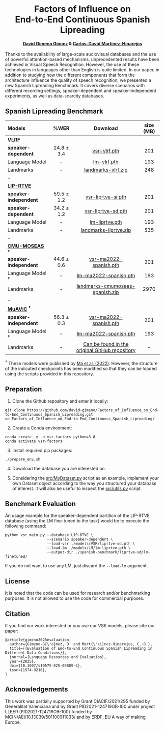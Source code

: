 <h1 align="center">Factors of Influence on <br/> End-to-End Continuous Spanish Lipreading</h1>

<div align="center">
  <b><a href="https://scholar.google.es/citations?user=DVRSla8AAAAJ&hl=en">David Gimeno Gómez</a> & <a href="http://personales.upv.es/carmarhi/">Carlos-David Martínez-Hinarejos</a></b>
</div>

<br/>
Thanks to the availability of large-scale audiovisual databases and the use of powerful attention-based mechanisms, unprecedented results have been achieved in Visual Speech Recognition. However, the use of these technologies in languages other than English is quite limited. In our paper, in addition to studying how the different components that form the architecture influence the quality of speech recognition, we presented a new Spanish Lipreading Benchmark. It covers diverse scenarios with different recording settings, speaker-dependent and speaker-independent experiments, as well as data-scarcity databases.
<br/>


## Spanish Lipreading Benchmark
  
<p> </p>
  
|            Models          |     %WER    |               Download               |  size (MB)  |
|:---------------------------|:-----------:|:------------------------------------:|:-----------:|
|  [**VLRF**](https://ieeexplore.ieee.org/abstract/document/7961743)                  |
|  **speaker-dependent**     |  24.8 ± 3.4 | [vsr-vlrf.pth](https://drive.google.com/file/d/18dQbL2Ul9g00AK7b0k1tK-AcNbd2-xs3/view?usp=share_link) |     201     |
|  Language Model            |      -      | [lm-vlrf.pth](https://drive.google.com/file/d/1DuSO8FZWSSPZLRCg8puqk2710-NtDls3/view?usp=share_link) |     193     |
|  Landmarks                 |      -      | [landmarks-vlrf.zip](https://drive.google.com/file/d/1oOoMmKYSNifEjbUU-5rtmgR-7vq4vtYL/view?usp=share_link) |     248     |
|  -                         |             |                                      |             |
|  [**LIP-RTVE**](https://aclanthology.org/2022.lrec-1.294/)              |            
|  **speaker-independent**   |  59.5 ± 1.2 | [vsr-liprtve-si.pth](https://drive.google.com/file/d/1HUipOpIOWtsAvBB2mIFAxHbSVB7S5bk8/view?usp=share_link) |     201     |
|  **speaker-dependent**     |  34.2 ± 1.2 | [vsr-liprtve-sd.pth](https://drive.google.com/file/d/1Zq476xT2TVa-DDEDhLaLlYRsEFqRd8CK/view?usp=share_link) |     201     |
|  Language Model            |      -      | [lm-liprtve.pth](https://drive.google.com/file/d/1Ze7zOII8MbgUQqZ4U3gYOAnobp3aDJnT/view?usp=share_link) |     193     |
|  Landmarks                 |      -      | [landmarks-liprtve.zip](https://drive.google.com/file/d/1_gXDV3mC3GhSx9OSe2zjm0Xh-e2m7Fe3/view?usp=share_link) |     535     |
|  -                         |             |                                      |             |
  |  [**CMU-MOSEAS**](https://aclanthology.org/2020.emnlp-main.141/) <sup>**†**</sup>          |
|  **speaker-independent**   |  44.6 ± 0.6 | [vsr-ma2022-spanish.pth](https://drive.google.com/file/d/1f79zKcvaR9xRfRpSdLgCzLS7BTjC5tmf/view?usp=share_link) |     201     |
|  Language Model <sup>**†**</sup>            |      -      | [lm-ma2022-spanish.pth](https://drive.google.com/file/d/15RLM1qYQXRIkrKVPYPeNWoP2G78-geL2/view?usp=share_link) |     193     |
|  Landmarks                 |      -      | [landmarks-cmumoseas-spanish.zip](https://drive.google.com/file/d/1wBYCDYq8JCjBl4rFYJjW4eQiXsQkS3TK/view?usp=share_link) |     2970    |
|  -                         |             |                                      |             |
|  [**MuAViC**](https://www.isca-archive.org/interspeech_2023/anwar23_interspeech.html) <sup>**†**</sup>    |
|  **speaker-independent**   |  56.3 ± 0.3 | [vsr-ma2022-spanish.pth](https://drive.google.com/file/d/1f79zKcvaR9xRfRpSdLgCzLS7BTjC5tmf/view?usp=share_link) |     201     |
|  Language Model <sup>**†**</sup>            |      -      | [lm-ma2022-spanish.pth](https://drive.google.com/file/d/15RLM1qYQXRIkrKVPYPeNWoP2G78-geL2/view?usp=share_link) |     193     |
|  Landmarks                 |      -      | [Can be found in the original GitHub repository](https://github.com/facebookresearch/muavic) |     -    |

<b><sup>†</sup></b> These models were published by <a href="https://github.com/mpc001/Visual_Speech_Recognition_for_Multiple_Languages">Ma et al. (2022)</a>. However, the structure of the indicated checkpoints has been modified so that they can be loaded using the scripts provided in this repository.

## Preparation
1. Clone the Github repository and enter it locally:

```
git clone https://github.com/david-gimeno/Factors_of_Influence_on_End-to-End_Continuous_Spanish_Lipreading.git
cd Factors_of_Influence_on_End-to-End_Continuous_Spanish_Lipreading/
```

2. Create a Conda environment:

```
conda create -y -n vsr-factors python=3.8
conda activate vsr-factors
```

3. Install required pip packages:

```
./prepare_env.sh
```

4. Download the database you are interested on.

5. Considering the [src/MyDataset.py]() script as an example, implement your own Dataset object according to the way you structured your database of interest. It will also be useful to inspect the [src/utils.py]() script.

## Benchmark Evaluation

An usage example for the speaker-dependent partition of the LIP-RTVE database (using the LM fine-tuned to the task) would be to execute the following command:

```
python vsr_main.py --database LIP-RTVE \
                   --scenario speaker-dependent \
                   --load-vsr ./models/VSR/liprtve-sd.pth \
                   --load-lm ./models/LM/lm-liprtve.pth \
                   --output-dir ./spanish-benchmark/liprtve-sd/lm-finetuned/
```
If you do not want to use any LM, just discard the ```--load-lm``` argument.

## License

It is noted that the code can be used for research and/or benchmarking purposes. It is not allowed to use the code for commercial purposes. 

## Citation

If you find our work interested or you use our VSR models, please cite our paper:

```
@article{gimeno2025evaluation,
  author={Gimeno-G{\'o}mez, D. and Mart{\'\i}nez-Hinarejos, C.-D.},
  title={{Evaluation of End-to-End Continuous Spanish Lipreading in Different Data Conditions}},
  journal={Language Resources and Evaluation},
  year={2025},
  doi={10.1007/s10579-025-09809-4},
  issn={1574-0218},
}
```

## Acknowledgements

This work was partially supported by Grant CIACIF/2021/295 funded by Generalitat Valenciana and by Grant PID2021-124719OB-I00 under project LLEER (PID2021-124719OB-100) funded by MCIN/AEI/10.13039/501100011033/ and by ERDF, EU A way of making Europe.
